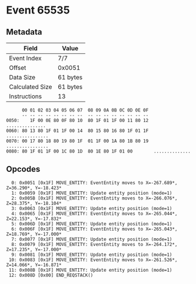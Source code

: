 # Event 65535

## Metadata

| Field           | Value    |
|-----------------|----------|
| Event Index     | 7/7      |
| Offset          | 0x0051   |
| Data Size       | 61 bytes |
| Calculated Size | 61 bytes |
| Instructions    | 13       |

```
      00 01 02 03 04 05 06 07  08 09 0A 0B 0C 0D 0E 0F
      -- -- -- -- -- -- -- --  -- -- -- -- -- -- -- --
0050:    1F 00 0E 80 0F 80 10  80 1F 01 1F 00 11 80 12   ...............
0060: 80 13 80 1F 01 1F 00 14  80 15 80 16 80 1F 01 1F  ................
0070: 00 17 80 18 80 19 80 1F  01 1F 00 1A 80 1B 80 19  ................
0080: 80 1F 01 1F 00 1C 80 1D  80 1E 80 1F 01 00        ..............  
```

## Opcodes

```
  0: 0x0051 [0x1F] MOVE_ENTITY: EventEntity moves to X=-267.689*, Z=36.290*, Y=-18.423*
  1: 0x0059 [0x1F] MOVE_ENTITY: Update entity position (mode=1)
  2: 0x005B [0x1F] MOVE_ENTITY: EventEntity moves to X=-266.076*, Z=28.375*, Y=-18.104*
  3: 0x0063 [0x1F] MOVE_ENTITY: Update entity position (mode=1)
  4: 0x0065 [0x1F] MOVE_ENTITY: EventEntity moves to X=-265.044*, Z=22.153*, Y=-17.832*
  5: 0x006D [0x1F] MOVE_ENTITY: Update entity position (mode=1)
  6: 0x006F [0x1F] MOVE_ENTITY: EventEntity moves to X=-265.043*, Z=18.769*, Y=-17.000*
  7: 0x0077 [0x1F] MOVE_ENTITY: Update entity position (mode=1)
  8: 0x0079 [0x1F] MOVE_ENTITY: EventEntity moves to X=-264.172*, Z=17.235*, Y=-17.000*
  9: 0x0081 [0x1F] MOVE_ENTITY: Update entity position (mode=1)
 10: 0x0083 [0x1F] MOVE_ENTITY: EventEntity moves to X=-261.526*, Z=14.066*, Y=-16.871*
 11: 0x008B [0x1F] MOVE_ENTITY: Update entity position (mode=1)
 12: 0x008D [0x00] END_REQSTACK()
```
